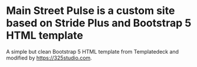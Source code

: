 # Main Street Pulse is a custom site based on Stride Plus and Bootstrap 5 HTML template
A simple but clean Bootstrap 5 HTML template from Templatedeck and modified by https://325studio.com.
